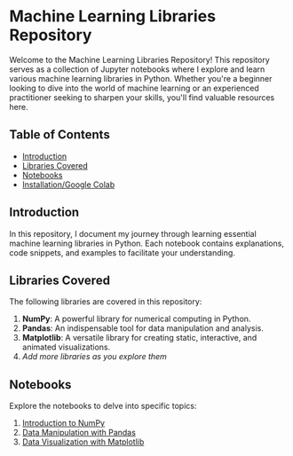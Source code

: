 # Machine Learning Libraries Repository

Welcome to the Machine Learning Libraries Repository! This repository serves as a collection of Jupyter notebooks where I explore and learn various machine learning libraries in Python. Whether you're a beginner looking to dive into the world of machine learning or an experienced practitioner seeking to sharpen your skills, you'll find valuable resources here.

## Table of Contents

- [Introduction](#introduction)
- [Libraries Covered](#libraries-covered)
- [Notebooks](#notebooks)
- [Installation/Google Colab](#installation)

## Introduction

In this repository, I document my journey through learning essential machine learning libraries in Python. Each notebook contains explanations, code snippets, and examples to facilitate your understanding.

## Libraries Covered

The following libraries are covered in this repository:

1. **NumPy**: A powerful library for numerical computing in Python.
2. **Pandas**: An indispensable tool for data manipulation and analysis.
3. **Matplotlib**: A versatile library for creating static, interactive, and animated visualizations.
4. *Add more libraries as you explore them*

## Notebooks

Explore the notebooks to delve into specific topics:

1. [Introduction to NumPy](https://github.com/darshandhnwde/ML-Libraries/blob/main/Numpy.ipynb)
2. [Data Manipulation with Pandas](https://github.com/darshandhnwde/ML-Libraries/blob/main/Pandas.ipynb)
3. [Data Visualization with Matplotlib](matplotlib_data_visualization.ipynb)
